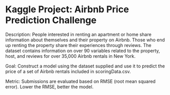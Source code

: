 # Kaggle Project: Airbnb Price Prediction Challenge
Description:
People interested in renting an apartment or home share information about themselves and their property on Airbnb. Those who end up renting the property share their experiences through reviews. The dataset contains information on over 90 variables related to the property, host, and reviews for over 35,000 Airbnb rentals in New York.

Goal:
Construct a model using the dataset supplied and use it to predict the price of a set
of Airbnb rentals included in scoringData.csv.

Metric:
Submissions are evaluated based on RMSE (root mean squared error). Lower the RMSE, better the model.

